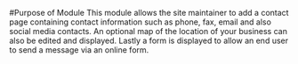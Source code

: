#Purpose of Module
This module allows the site maintainer to add a contact page containing contact information such as phone, fax, email and also social media contacts.  An optional map of the location of your business can also be edited and displayed.  Lastly a form is displayed to allow an end user to send a message via an online form.